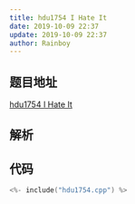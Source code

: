 ```yaml
---
title: hdu1754 I Hate It
date: 2019-10-09 22:37
update: 2019-10-09 22:37
author: Rainboy
---
```


## 题目地址

[hdu1754 I Hate It](https://vjudge.net/problem/hdu-1754)


## 解析


## 代码

```c
<%- include("hdu1754.cpp") %>
```

